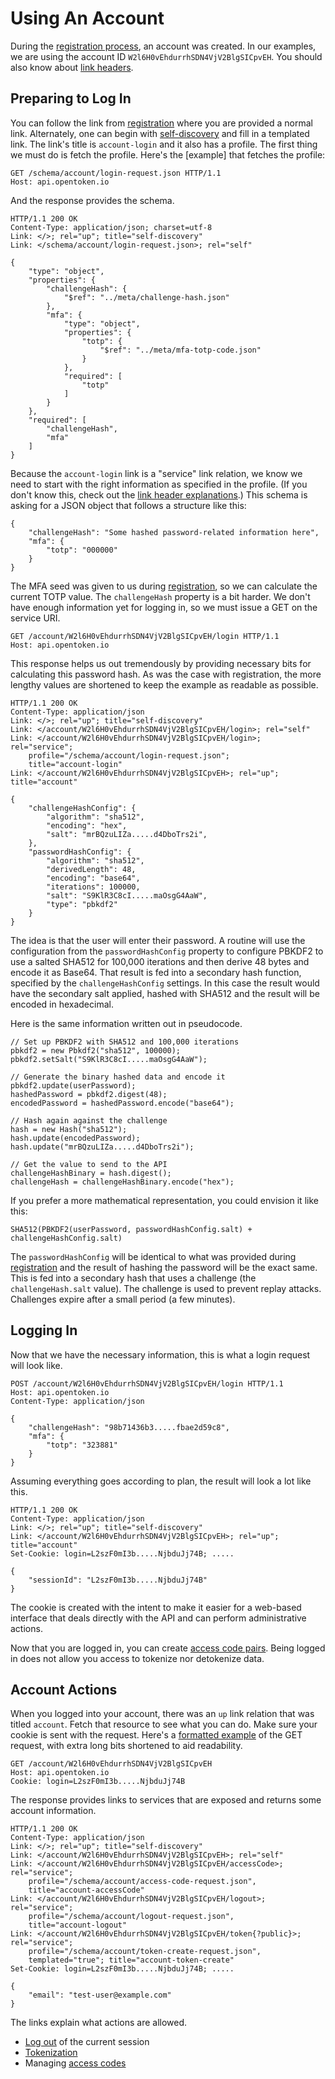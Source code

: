 Using An Account
================

During the [registration process][Registration], an account was created. In our examples, we are using the account ID `W2l6H0vEhdurrhSDN4VjV2BlgSICpvEH`. You should also know about [link headers](links.md).


Preparing to Log In
-------------------

You can follow the link from [registration] where you are provided a normal link. Alternately, one can begin with [self-discovery](self-discovery.md) and fill in a templated link. The link's title is `account-login` and it also has a profile. The first thing we must do is fetch the profile. Here's the [example] that fetches the profile:

    GET /schema/account/login-request.json HTTP/1.1
    Host: api.opentoken.io

And the response provides the schema.

    HTTP/1.1 200 OK
    Content-Type: application/json; charset=utf-8
    Link: </>; rel="up"; title="self-discovery"
    Link: </schema/account/login-request.json>; rel="self"

    {
        "type": "object",
        "properties": {
            "challengeHash": {
                "$ref": "../meta/challenge-hash.json"
            },
            "mfa": {
                "type": "object",
                "properties": {
                    "totp": {
                        "$ref": "../meta/mfa-totp-code.json"
                    }
                },
                "required": [
                    "totp"
                ]
            }
        },
        "required": [
            "challengeHash",
            "mfa"
        ]
    }

Because the `account-login` link is a "service" link relation, we know we need to start with the right information as specified in the profile. (If you don't know this, check out the [link header explanations](links.md).)  This schema is asking for a JSON object that follows a structure like this:

    {
        "challengeHash": "Some hashed password-related information here",
        "mfa": {
            "totp": "000000"
        }
    }

The MFA seed was given to us during [registration], so we can calculate the current TOTP value. The `challengeHash` property is a bit harder. We don't have enough information yet for logging in, so we must issue a GET on the service URI.

    GET /account/W2l6H0vEhdurrhSDN4VjV2BlgSICpvEH/login HTTP/1.1
    Host: api.opentoken.io

This response helps us out tremendously by providing necessary bits for calculating this password hash. As was the case with registration, the more lengthy values are shortened to keep the example as readable as possible.

    HTTP/1.1 200 OK
    Content-Type: application/json
    Link: </>; rel="up"; title="self-discovery"
    Link: </account/W2l6H0vEhdurrhSDN4VjV2BlgSICpvEH/login>; rel="self"
    Link: </account/W2l6H0vEhdurrhSDN4VjV2BlgSICpvEH/login>; rel="service";
        profile="/schema/account/login-request.json";
        title="account-login"
    Link: </account/W2l6H0vEhdurrhSDN4VjV2BlgSICpvEH>; rel="up"; title="account"

    {
        "challengeHashConfig": {
            "algorithm": "sha512",
            "encoding": "hex",
            "salt": "mrBQzuLIZa.....d4DboTrs2i",
        },
        "passwordHashConfig": {
            "algorithm": "sha512",
            "derivedLength": 48,
            "encoding": "base64",
            "iterations": 100000,
            "salt": "S9KlR3C8cI.....maOsgG4AaW",
            "type": "pbkdf2"
        }
    }

The idea is that the user will enter their password. A routine will use the configuration from the `passwordHashConfig` property to configure PBKDF2 to use a salted SHA512 for 100,000 iterations and then derive 48 bytes and encode it as Base64. That result is fed into a secondary hash function, specified by the `challengeHashConfig` settings. In this case the result would have the secondary salt applied, hashed with SHA512 and the result will be encoded in hexadecimal.

Here is the same information written out in pseudocode.

    // Set up PBKDF2 with SHA512 and 100,000 iterations
    pbkdf2 = new Pbkdf2("sha512", 100000);
    pbkdf2.setSalt("S9KlR3C8cI.....maOsgG4AaW");

    // Generate the binary hashed data and encode it
    pbkdf2.update(userPassword);
    hashedPassword = pbkdf2.digest(48);
    encodedPassword = hashedPassword.encode("base64");

    // Hash again against the challenge
    hash = new Hash("sha512");
    hash.update(encodedPassword);
    hash.update("mrBQzuLIZa.....d4DboTrs2i");

    // Get the value to send to the API
    challengeHashBinary = hash.digest();
    challengeHash = challengeHashBinary.encode("hex");

If you prefer a more mathematical representation, you could envision it like this:

    SHA512(PBKDF2(userPassword, passwordHashConfig.salt) + challengeHashConfig.salt)

The `passwordHashConfig` will be identical to what was provided during [registration] and the result of hashing the password will be the exact same. This is fed into a secondary hash that uses a challenge (the `challengeHash.salt` value). The challenge is used to prevent replay attacks. Challenges expire after a small period (a few minutes).


Logging In
----------

Now that we have the necessary information, this is what a login request will look like.

    POST /account/W2l6H0vEhdurrhSDN4VjV2BlgSICpvEH/login HTTP/1.1
    Host: api.opentoken.io
    Content-Type: application/json

    {
        "challengeHash": "98b71436b3.....fbae2d59c8",
        "mfa": {
            "totp": "323881"
        }
    }

Assuming everything goes according to plan, the result will look a lot like this.

    HTTP/1.1 200 OK
    Content-Type: application/json
    Link: </>; rel="up"; title="self-discovery"
    Link: </account/W2l6H0vEhdurrhSDN4VjV2BlgSICpvEH>; rel="up"; title="account"
    Set-Cookie: login=L2szF0mI3b.....NjbduJj74B; .....

    {
        "sessionId": "L2szF0mI3b.....NjbduJj74B"
    }

The cookie is created with the intent to make it easier for a web-based interface that deals directly with the API and can perform administrative actions.

Now that you are logged in, you can create [access code pairs](access-codes.md). Being logged in does not allow you access to tokenize nor detokenize data.


Account Actions
---------------

When you logged into your account, there was an `up` link relation that was titled `account`. Fetch that resource to see what you can do. Make sure your cookie is sent with the request. Here's a [formatted example](example-formatting.md) of the GET request, with extra long bits shortened to aid readability.

    GET /account/W2l6H0vEhdurrhSDN4VjV2BlgSICpvEH
    Host: api.opentoken.io
    Cookie: login=L2szF0mI3b.....NjbduJj74B

The response provides links to services that are exposed and returns some account information.

    HTTP/1.1 200 OK
    Content-Type: application/json
    Link: </>; rel="up"; title="self-discovery"
    Link: </account/W2l6H0vEhdurrhSDN4VjV2BlgSICpvEH>; rel="self"
    Link: </account/W2l6H0vEhdurrhSDN4VjV2BlgSICpvEH/accessCode>; rel="service";
        profile="/schema/account/access-code-request.json",
        title="account-accessCode"
    Link: </account/W2l6H0vEhdurrhSDN4VjV2BlgSICpvEH/logout>; rel="service";
        profile="/schema/account/logout-request.json",
        title="account-logout"
    Link: </account/W2l6H0vEhdurrhSDN4VjV2BlgSICpvEH/token{?public}>; rel="service";
        profile="/schema/account/token-create-request.json",
        templated="true"; title="account-token-create"
    Set-Cookie: login=L2szF0mI3b.....NjbduJj74B; .....

    {
        "email": "test-user@example.com"
    }

The links explain what actions are allowed.

* [Log out](logout.md) of the current session
* [Tokenization](tokens.md)
* Managing [access codes](access-codes.md)

[Account]: account.md
[Registration]: registration.md
